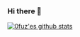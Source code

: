 ### Hi there 👋

[![0fuz'es github stats](https://github-readme-stats.vercel.app/api?username=0fuz&count_private=true&show_icons=true&theme=radical&hide_rank=false)](https://github.com/anuraghazra/github-readme-stats)

<!--
**0fuz/0fuz** is a ✨ _special_ ✨ repository because its `README.md` (this file) appears on your GitHub profile.

Here are some ideas to get you started:

- 🔭 I’m currently working on ...
- 🌱 I’m currently learning DeFi, NNs
- 👯 I’m looking to collaborate on ...
- 🤔 I’m looking for help with ...
- 💬 Ask me about ...
- 📫 How to reach me: ...
- 😄 Pronouns: ...
- ⚡ Fun fact: ...
-->
